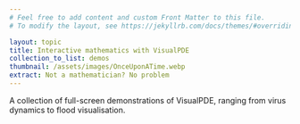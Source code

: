 ```yaml
---
# Feel free to add content and custom Front Matter to this file.
# To modify the layout, see https://jekyllrb.com/docs/themes/#overriding-theme-defaults

layout: topic
title: Interactive mathematics with VisualPDE
collection_to_list: demos
thumbnail: /assets/images/OnceUponATime.webp
extract: Not a mathematician? No problem
---
```


A collection of full-screen demonstrations of VisualPDE, ranging from virus dynamics to flood visualisation.
